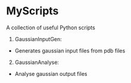 # MyScripts
A collection of useful Python scripts

1. GaussianInputGen:

- Generates gaussian input files from pdb files

2. GaussianAnalyse:

- Analyse gaussian output files